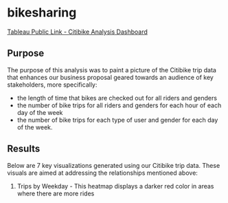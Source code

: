 # bikesharing

[Tableau Public Link - Citibike Analysis Dashboard](https://public.tableau.com/views/Module_14Challenge_16623219874910/CitibikeAnalysis?:language=en-US&publish=yes&:display_count=n&:origin=viz_share_link)

## Purpose

The purpose of this analysis was to paint a picture of the Citibike trip data that enhances our business proposal geared towards an audience of key stakeholders, 
more specifically:
- the length of time that bikes are checked out for all riders and genders
- the number of bike trips for all riders and genders for each hour of each day of the week
- the number of bike trips for each type of user and gender for each day of the week.

## Results

Below are 7 key visualizations generated using our Citibike trip data. These visuals are aimed at addressing the relationships mentioned above:
1. Trips by Weekday - This heatmap displays a darker red color in areas where there are more rides
